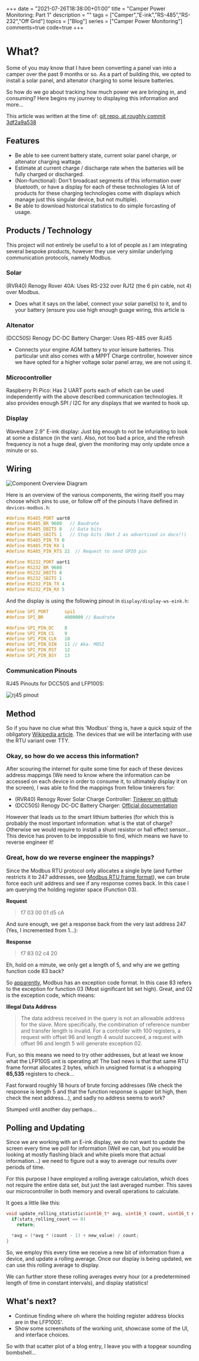 +++
date = "2021-07-26T18:38:00+01:00"
title = "Camper Power Monitoring: Part 1"
description = ""
tags = ["Camper","E-ink","RS-485","RS-232","Off Grid"]
topics = ["Blog"]
series = ["Camper Power Monitoring"]
comments=true
code=true
+++

# What?

Some of you may know that I have been converting a panel van into a camper over the past 9 months or so. As a part of building this, we opted to install a solar panel, and altenator charging to some leisure batteries.

So how do we go about tracking how much power we are bringing in, and consuming? Here begins my journey to displaying this information and more...

This article was written at the time of: [git repo, at roughly commit 3df2a9a538](https://github.com/Tiggilyboo/vanny-hub/commit/3df2a9a53831a1d05675214de9160693893fbb2e)

## Features

- Be able to see current battery state, current solar panel charge, or altenator charging wattage.
- Estimate at current charge / discharge rate when the batteries will be fully charged or discharged.
- (Non-functional): Don't broadcast segments of this information over bluetooth, or have a display for each of these technologies (A lot of products for these charging technologies come with displays which manage just this singular device, but not multiple).
- Be able to download historical statistics to do simple forcasting of usage.

## Products / Technology

This project will not entirely be useful to a lot of people as I am integrating several bespoke products, however they use very similar underlying communication protocols, namely Modbus.

### Solar 

(RVR40) Renogy Rover 40A: Uses RS-232 over RJ12 (the 6 pin cable, not 4) over Modbus.

- Does what it says on the label, connect your solar panel(s) to it, and to your battery (ensure you use high enough guage wiring, this article is 

### Altenator

(DCC50S) Renogy DC-DC Battery Charger: Uses RS-485 over RJ45

- Connects your engine AGM battery to your leisure batteries. This particular unit also comes with a MPPT Charge controller, however since we have opted for a higher voltage solar panel array, we are not using it.

### Microcontroller

Raspberry Pi Pico: Has 2 UART ports each of which can be used independently with the above described communication technologies. It also provides enough SPI / I2C for any displays that we wanted to hook up.

### Display

Waveshare 2.9" E-ink display: Just big enough to not be infuriating to look at some a distance (in the van). Also, not too bad a price, and the refresh frequency is not a huge deal, given the monitoring may only update once a minute or so.

## Wiring

![Component Overview Diagram](http://simonwillshire.com/public/images/vanny-components-overview.svg)

Here is an overview of the various components, the wiring itself you may choose which pins to use, or follow off of the pinouts I have defined in ``devices-modbus.h``: 

```c
#define RS485_PORT uart0
#define RS485_BR 9600   // Baudrate
#define RS485_DBITS 8   // Data bits
#define RS485_SBITS 1   // Stop bits (Not 2 as advertised in docs!!)
#define RS485_PIN_TX 0
#define RS485_PIN_RX 1
#define RS485_PIN_RTS 22  // Request to send GPIO pin 

#define RS232_PORT uart1
#define RS232_BR 9600
#define RS232_DBITS 8
#define RS232_SBITS 1
#define RS232_PIN_TX 4
#define RS232_PIN_RX 5
```

And the display is using the following pinout in ``display/display-ws-eink.h``:

```c
#define SPI_PORT      spi1
#define SPI_BR        4000000 // Baudrate

#define SPI_PIN_DC    8
#define SPI_PIN_CS    9
#define SPI_PIN_CLK   10
#define SPI_PIN_DIN   11 // Aka. MOSI
#define SPI_PIN_RST   12
#define SPI_PIN_BSY   13
```

### Communication Pinouts

RJ45 Pinouts for DCC50S and LFP100S:

![rj45 pinout](https://www.t6forum.com/attachments/rj45-pinout-png.72290/)

## Method

So if you have no clue what this 'Modbus' thing is, have a quick squiz of the obligatory [Wikipedia article](https://en.wikipedia.org/wiki/Modbus). The devices that we will be interfacing with use the RTU variant over TTY. 

### Okay, so how do we access this information?

After scouring the internet for quite some time for each of these devices address mappings (We need to know where the information can be accessed on each device in order to consume it, to ultimately display it on the screen), I was able to find the mappings from fellow tinkerers for:

- (RVR40) Renogy Rover Solar Charge Controller: [Tinkerer on github](https://github.com/KyleJamesWalker/renogy_rover/blob/master/reference/ROVER%20MODBUS.pdf) 
- (DCC50S) Renogy DC-DC Battery Charger: [Official documentation](https://support.renogy.com/helpdesk/attachments/35092136259)

However that leads us to the smart lithium batteries (for which this is probably the most important information: what is the stat of charge? Otherwise we would require to install a shunt resistor or hall effect sensor... This device has proven to be imppossible to find, which means we have to reverse engineer it!

### Great, how do we reverse engineer the mappings?

Since the Modbus RTU protocol only allocates a single byte (and further restricts it to 247 addresses, see [Modbus RTU frame format](https://en.wikipedia.org/wiki/Modbus#Modbus_RTU_frame_format_(primarily_used_on_asynchronous_serial_data_lines_like_RS-485/EIA-485))), we can brute force each unit address and see if any response comes back. In this case I am querying the holding register space (Function 03).

**Request**

> f7 03 00 01 d5 cA

And sure enough, we get a response back from the very last address 247 (Yes, I incremented from 1...):

**Response**

> f7 83 02 c4 20

Eh, hold on a minute, we only get a length of 5, and why are we getting function code 83 back?

So [apparently](http://www.simplymodbus.ca/exceptions.htm), Modbus has an exception code format. In this case 83 refers to the exception for function 03 (Most significant bit set high). Great, and 02 is the exception code, which means:

**Illegal Data Address**

> The data address received in the query is not an allowable address for the slave. More specifically, the combination of reference number and transfer length is invalid. For a controller with 100 registers, a request with offset 96 and length 4 would succeed, a request with offset 96 and length 5 will generate exception 02.

Fun, so this means we need to try other addresses, but at least we know what the LFP100S unit is operating at! The bad news is that that same RTU frame format allocates 2 bytes, which in unsigned format is a whopping **65,535** registers to check...

Fast forward roughly 18 hours of brute forcing addresses (We check the response is length 5 and that the function response is upper bit high, then check the next address...), and sadly no address seems to work?

Stumped until another day perhaps...

## Polling and Updating

Since we are working with an E-ink display, we do not want to update the screen every time we poll for information (Well we can, but you would be looking at mostly flashing black and white pixels more that actual information...) we need to figure out a way to average our results over periods of time.

For this purpose I have employed a rolling average calculation, which does not require the entire data set, but just the last averaged number. This saves our microcontroller in both memory and overall operations to calculate.

It goes a little like this:

```c
void update_rolling_statistic(uint16_t* avg, uint16_t count, uint16_t new_value) {
  if(stats_rolling_count == 0)
    return;

  *avg = (*avg * (count - 1) + new_value) / count;
}
```

So, we employ this every time we receive a new bit of information from a device, and update a rolling average. Once our display is being updated, we can use this rolling average to display.

We can further store these rolling averages every hour (or a predetermined length of time in constant intervals), and display statistics!

## What's next?

- Continue finding where oh where the holding register address blocks are in the LFP100S'.
- Show some screenshots of the working unit, showcase some of the UI, and interface choices.

So with that scatter plot of a blog entry, I leave you with a topgear sounding bombshell...

